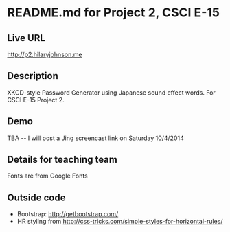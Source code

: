# README.md for Project 2, CSCI E-15 

## Live URL
<http://p2.hilaryjohnson.me>

## Description
XKCD-style Password Generator using Japanese sound effect words.
For CSCI E-15 Project 2.

## Demo
TBA -- I will post a Jing screencast link on Saturday 10/4/2014

## Details for teaching team
Fonts are from Google Fonts

## Outside code
* Bootstrap: http://getbootstrap.com/
* HR styling from http://css-tricks.com/simple-styles-for-horizontal-rules/